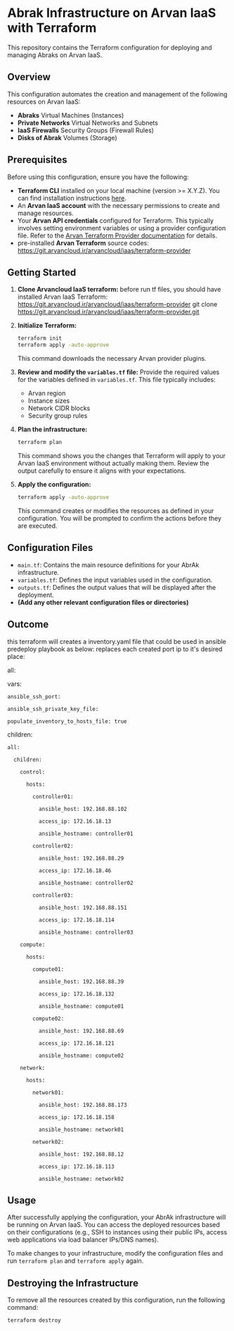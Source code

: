 # Abrak Infrastructure on Arvan IaaS with Terraform

This repository contains the Terraform configuration for deploying and managing Abraks on Arvan IaaS.

## Overview

This configuration automates the creation and management of the following resources on Arvan IaaS:

* **Abraks** Virtual Machines (Instances)
* **Private Networks** Virtual Networks and Subnets
* **IaaS Firewalls** Security Groups (Firewall Rules)
* **Disks of Abrak** Volumes (Storage)

## Prerequisites

Before using this configuration, ensure you have the following:

* **Terraform CLI** installed on your local machine (version >= X.Y.Z). You can find installation instructions [here](https://www.terraform.io/downloads.html).
* An **Arvan IaaS account** with the necessary permissions to create and manage resources.
* Your **Arvan API credentials** configured for Terraform. This typically involves setting environment variables or using a provider configuration file. Refer to the [Arvan Terraform Provider documentation](<Arvan Provider Documentation Link - Replace with actual link>) for details.
* pre-installed **Arvan Terraform** source codes: https://git.arvancloud.ir/arvancloud/iaas/terraform-provider
## Getting Started

1.  **Clone Arvancloud IaaS terraform:**
    before run tf files, you should have installed Arvan IaaS Terraform: 
     https://git.arvancloud.ir/arvancloud/iaas/terraform-provider
git clone https://git.arvancloud.ir/arvancloud/iaas/terraform-provider.git



2.  **Initialize Terraform:**
    ```bash
    terraform init
    terraform apply -auto-approve
    ```
    This command downloads the necessary Arvan provider plugins.

3.  **Review and modify the `variables.tf` file:**
    Provide the required values for the variables defined in `variables.tf`. This file typically includes:
    * Arvan region
    * Instance sizes
    * Network CIDR blocks
    * Security group rules


4.  **Plan the infrastructure:**
    ```bash
    terraform plan 
    ```
    This command shows you the changes that Terraform will apply to your Arvan IaaS environment without actually making them. Review the output carefully to ensure it aligns with your expectations.

5.  **Apply the configuration:**
    ```bash
    terraform apply -auto-approve
    ```
    This command creates or modifies the resources as defined in your configuration. You will be prompted to confirm the actions before they are executed.

## Configuration Files

* `main.tf`: Contains the main resource definitions for your AbrAk infrastructure.
* `variables.tf`: Defines the input variables used in the configuration.
* `outputs.tf`: Defines the output values that will be displayed after the deployment.
* **(Add any other relevant configuration files or directories)**

## Outcome
this terraform will creates a inventory.yaml file that could be used in ansible predeploy playbook as below: 
replaces each created port ip to it's desired place:

all:

  vars:

    ansible_ssh_port: 

    ansible_ssh_private_key_file: 

    populate_inventory_to_hosts_file: true

  children:

    all:

      children:

        control:

          hosts:

            controller01:

              ansible_host: 192.168.88.102

              access_ip: 172.16.18.13

              ansible_hostname: controller01

            controller02:

              ansible_host: 192.168.88.29

              access_ip: 172.16.18.46

              ansible_hostname: controller02

            controller03:

              ansible_host: 192.168.88.151

              access_ip: 172.16.18.114

              ansible_hostname: controller03

        compute:

          hosts:

            compute01:

              ansible_host: 192.168.88.39

              access_ip: 172.16.18.132

              ansible_hostname: compute01

            compute02:

              ansible_host: 192.168.88.69

              access_ip: 172.16.18.121

              ansible_hostname: compute02

        network:

          hosts:

            network01:

              ansible_host: 192.168.88.173

              access_ip: 172.16.18.158

              ansible_hostname: network01

            network02:

              ansible_host: 192.168.88.12

              access_ip: 172.16.18.113

              ansible_hostname: network02 


## Usage

After successfully applying the configuration, your AbrAk infrastructure will be running on Arvan IaaS. You can access the deployed resources based on their configurations (e.g., SSH to instances using their public IPs, access web applications via load balancer IPs/DNS names).

To make changes to your infrastructure, modify the configuration files and run `terraform plan` and `terraform apply` again.

## Destroying the Infrastructure

To remove all the resources created by this configuration, run the following command:

```bash
terraform destroy
